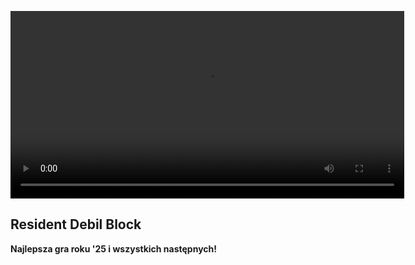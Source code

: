 <video width="630" height="300" src="zasoby/trailer.mp4" controls></video> 

## Resident Debil Block 
**Najlepsza gra roku '25 i wszystkich następnych!**